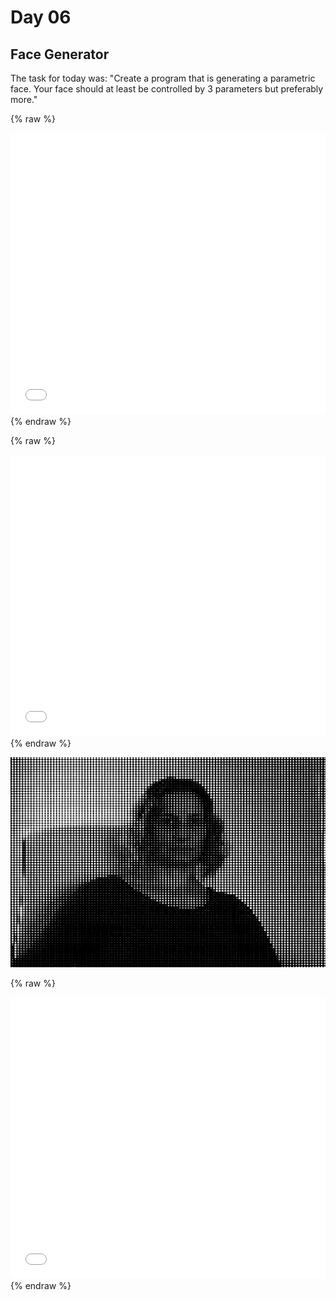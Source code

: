 # Day 06

## Face Generator

The task for today was: "Create a program that is generating a parametric face. Your face should at least be controlled by 3 parameters but preferably more." 

{% raw %}
<iframe src="content\day06\faces_v1_ascii\index.html" width="100%" height="450" frameborder="no"></iframe>
{% endraw %}

{% raw %}
<iframe src="content\day06\faces_v2_circles\index.html" width="100%" height="450" frameborder="no"></iframe>
{% endraw %}

![Example Image](content/day06/01/img.png)

{% raw %}
<iframe src="content\day06\faces_v5_3D\index.html" width="100%" height="450" frameborder="no"></iframe>
{% endraw %}